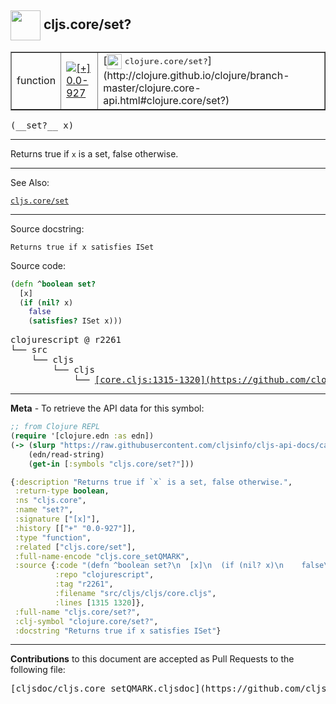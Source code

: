 ## <img width="48px" valign="middle" src="http://i.imgur.com/Hi20huC.png"> cljs.core/set?

 <table border="1">
<tr>

<td>function</td>
<td><a href="https://github.com/cljsinfo/cljs-api-docs/tree/0.0-927"><img valign="middle" alt="[+] 0.0-927" src="https://img.shields.io/badge/+-0.0--927-lightgrey.svg"></a> </td>
<td>
[<img height="24px" valign="middle" src="http://i.imgur.com/1GjPKvB.png"> <samp>clojure.core/set?</samp>](http://clojure.github.io/clojure/branch-master/clojure.core-api.html#clojure.core/set?)
</td>
</tr>
</table>

 <samp>
(__set?__ x)<br>
</samp>

---

Returns true if `x` is a set, false otherwise.

---


See Also:

[`cljs.core/set`](cljs.core_set.md)<br>

---

Source docstring:

```
Returns true if x satisfies ISet
```

Source code:

```clj
(defn ^boolean set?
  [x]
  (if (nil? x)
    false
    (satisfies? ISet x)))
```

 <pre>
clojurescript @ r2261
└── src
    └── cljs
        └── cljs
            └── <ins>[core.cljs:1315-1320](https://github.com/clojure/clojurescript/blob/r2261/src/cljs/cljs/core.cljs#L1315-L1320)</ins>
</pre>


---

__Meta__ - To retrieve the API data for this symbol:

```clj
;; from Clojure REPL
(require '[clojure.edn :as edn])
(-> (slurp "https://raw.githubusercontent.com/cljsinfo/cljs-api-docs/catalog/cljs-api.edn")
    (edn/read-string)
    (get-in [:symbols "cljs.core/set?"]))
```

```clj
{:description "Returns true if `x` is a set, false otherwise.",
 :return-type boolean,
 :ns "cljs.core",
 :name "set?",
 :signature ["[x]"],
 :history [["+" "0.0-927"]],
 :type "function",
 :related ["cljs.core/set"],
 :full-name-encode "cljs.core_setQMARK",
 :source {:code "(defn ^boolean set?\n  [x]\n  (if (nil? x)\n    false\n    (satisfies? ISet x)))",
          :repo "clojurescript",
          :tag "r2261",
          :filename "src/cljs/cljs/core.cljs",
          :lines [1315 1320]},
 :full-name "cljs.core/set?",
 :clj-symbol "clojure.core/set?",
 :docstring "Returns true if x satisfies ISet"}

```

---

__Contributions__ to this document are accepted as Pull Requests to the following file:

 <pre>
[cljsdoc/cljs.core_setQMARK.cljsdoc](https://github.com/cljsinfo/cljs-api-docs/blob/master/cljsdoc/cljs.core_setQMARK.cljsdoc)
</pre>

